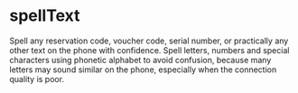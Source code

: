 # spellText
Spell any reservation code, voucher code, serial number, or practically any other text on the phone with confidence. Spell letters, numbers and special characters using phonetic alphabet to avoid confusion, because many letters may sound similar on the phone, especially when the connection quality is poor.
